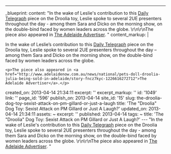 ---
_blueprint:
  content: "In the wake of Leslie's contribution to this [Daily Telegraph](http://www.dailytelegraph.com.au/news/national/pets-doll-droolia-julia-being-sold-in-adelaide/story-fncvk70o-1226616272712)
    piece on the Droolia toy, Leslie spoke to several 2UE presenters throughout the
    day - among them Sara and Dicko on the morning show, on the double-bind faced
    by women leaders across the globe. \r\n\r\nThe piece also appeared in [The Adelaide
    Advertiser](http://www.adelaidenow.com.au/news/national/pets-doll-droolia-julia-being-sold-in-adelaide/story-fncz7kyc-1226616272712). "
  content_markup: |
    <p>In the wake of Leslie&rsquo;s contribution to this <a href="http://www.dailytelegraph.com.au/news/national/pets-doll-droolia-julia-being-sold-in-adelaide/story-fncvk70o-1226616272712">Daily Telegraph</a> piece on the Droolia toy, Leslie spoke to several 2UE presenters throughout the day &ndash; among them Sara and Dicko on the morning show, on the double-bind faced by women leaders across the globe.</p>

    <p>The piece also appeared in <a href="http://www.adelaidenow.com.au/news/national/pets-doll-droolia-julia-being-sold-in-adelaide/story-fncz7kyc-1226616272712">The Adelaide Advertiser</a>.</p>
  created_on: 2013-04-14 21:34:11
  excerpt: ''
  excerpt_markup: ''
  id: '1049'
  link: ''
  page_id: '596'
  publish_on: 2013-04-14
  site_id: '15'
  slug: the-droolia-dog-toy-sexist-attack-on-pm-gillard-or-just-a-laugh
  title: 'The "Droolia" Dog Toy: Sexist Attack on PM Gillard or Just A Laugh?'
  updated_on: 2013-04-14 21:34:11
assets: ~
excerpt: ''
published: 2013-04-14
tags: ~
title: 'The "Droolia" Dog Toy: Sexist Attack on PM Gillard or Just A Laugh?'
--- "In the wake of Leslie's contribution to this [Daily Telegraph](http://www.dailytelegraph.com.au/news/national/pets-doll-droolia-julia-being-sold-in-adelaide/story-fncvk70o-1226616272712)
  piece on the Droolia toy, Leslie spoke to several 2UE presenters throughout the
  day - among them Sara and Dicko on the morning show, on the double-bind faced by
  women leaders across the globe. \r\n\r\nThe piece also appeared in [The Adelaide
  Advertiser](http://www.adelaidenow.com.au/news/national/pets-doll-droolia-julia-being-sold-in-adelaide/story-fncz7kyc-1226616272712). "
